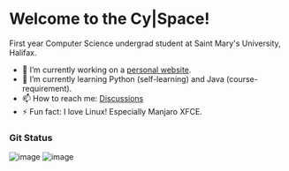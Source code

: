 <!--
**cybarspace/cybarspace** is a ✨ _special_ ✨ repository because its `README.md` (this file) appears on your GitHub profile.
-->
# Welcome to the Cy|Space!

First year Computer Science undergrad student at Saint Mary's University, Halifax.

- 🔭 I’m currently working on a [personal website](cybarspace.github.io).
- 🌱 I’m currently learning Python (self-learning) and Java (course-requirement).
- 📫 How to reach me: [Discussions](https://github.com/cybarspace/cybarspace/discussions)
- ⚡ Fun fact: I love Linux! Especially Manjaro XFCE.

### Git Status
![image](https://github-readme-stats.vercel.app/api?username=cybarspace&hide_border=true)
![image](https://github-readme-stats.vercel.app/api/top-langs/?username=cybarspace&layout=compact&hide_border=true&&langs_count=8)
